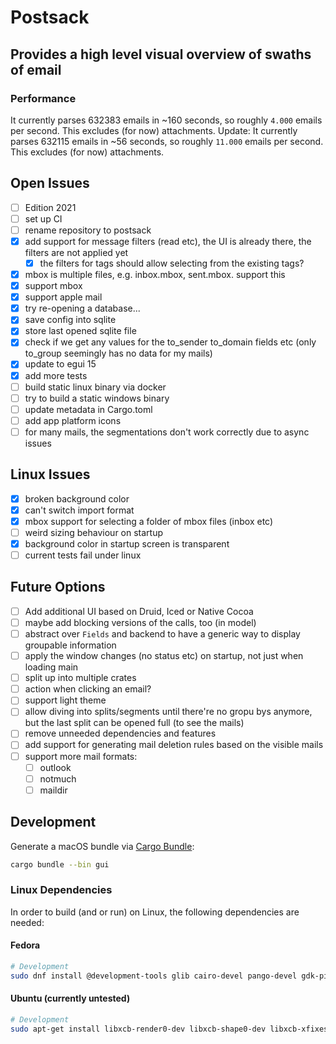 # Postsack

## Provides a high level visual overview of swaths of email

### Performance

It currently parses 632383 emails in ~160 seconds, so roughly `4.000` emails per second. This excludes (for now) attachments.
Update: It currently parses 632115 emails in ~56 seconds, so roughly `11.000` emails per second. This excludes (for now) attachments.

## Open Issues

- [ ] Edition 2021
- [ ] set up CI
- [ ] rename repository to postsack
- [x] add support for message filters (read etc), the UI is already there, the filters are not applied yet
  - [x] the filters for tags should allow selecting from the existing tags?
- [x] mbox is multiple files, e.g. inbox.mbox, sent.mbox. support this
- [x] support mbox
- [x] support apple mail
- [x] try re-opening a database...
- [x] save config into sqlite
- [x] store last opened sqlite file
- [x] check if we get any values for the to_sender to_domain fields etc (only to_group seemingly has no data for my mails)
- [x] update to egui 15
- [x] add more tests
- [ ] build static linux binary via docker
- [ ] try to build a static windows binary
- [ ] update metadata in Cargo.toml
- [ ] add app platform icons
- [ ] for many mails, the segmentations don't work correctly due to async issues

## Linux Issues

- [x] broken background color
- [x] can't switch import format
- [x] mbox support for selecting a folder of mbox files (inbox etc)
- [ ] weird sizing behaviour on startup
- [x] background color in startup screen is transparent
- [ ] current tests fail under linux

## Future Options

- [ ] Add additional UI based on Druid, Iced or Native Cocoa
- [ ] maybe add blocking versions of the calls, too (in model)
- [ ] abstract over `Fields` and backend to have a generic way to display groupable information
- [ ] apply the window changes (no status etc) on startup, not just when loading main
- [ ] split up into multiple crates
- [ ] action when clicking an email?
- [ ] support light theme
- [ ] allow diving into splits/segments until there're no gropu bys anymore, but the last split can be opened full (to see the mails)
- [ ] remove unneeded dependencies and features
- [ ] add support for generating mail deletion rules based on the visible mails
- [ ] support more mail formats:
  - [ ] outlook
  - [ ] notmuch
  - [ ] maildir

## Development

Generate a macOS bundle via [Cargo Bundle](https://github.com/burtonageo/cargo-bundle):

``` sh
cargo bundle --bin gui
```

### Linux Dependencies

In order to build (and or run) on Linux, the following dependencies are needed:

#### Fedora

``` sh
# Development
sudo dnf install @development-tools glib cairo-devel pango-devel gdk-pixbux2-devel atk-devel gtk3 gtk3-devel libsqlite3x-devel
```

#### Ubuntu (currently untested)


``` sh
# Development
sudo apt-get install libxcb-render0-dev libxcb-shape0-dev libxcb-xfixes0-dev libspeechd-dev libxkbcommon-dev libssl-dev libsqlite3-dev
```


